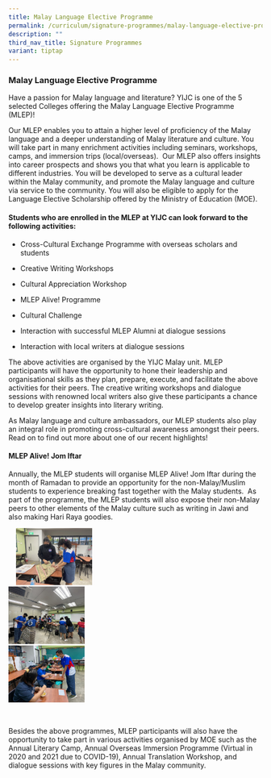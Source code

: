 ```yaml
---
title: Malay Language Elective Programme
permalink: /curriculum/signature-programmes/malay-language-elective-programme/
description: ""
third_nav_title: Signature Programmes
variant: tiptap
---
```

<h3><strong>Malay Language Elective Programme</strong></h3><p>Have a passion for Malay language and literature? YIJC is one of the 5 selected Colleges offering the Malay Language Elective Programme (MLEP)!&nbsp;</p><p>Our MLEP enables you to attain a higher level of proficiency of the Malay language and a deeper understanding of Malay literature and culture. You will take part in many enrichment activities including seminars, workshops, camps, and immersion trips (local/overseas).&nbsp; Our MLEP also offers insights into career prospects and shows you that what you learn is applicable to different industries. You will be developed to serve as a cultural leader within the Malay community, and promote the Malay language and culture via service to the community. You will also be eligible to apply for the Language Elective Scholarship offered by the Ministry of Education (MOE).</p><h4><strong>Students who are enrolled in the MLEP at YIJC can look forward to the following activities:</strong></h4><ul data-tight="true" class="tight"><li><p>Cross-Cultural Exchange Programme with overseas scholars and students</p></li><li><p>Creative Writing Workshops</p></li><li><p>Cultural Appreciation Workshop</p></li><li><p>MLEP Alive! Programme</p></li><li><p>Cultural Challenge</p></li><li><p>Interaction with successful MLEP Alumni at dialogue sessions</p></li><li><p>Interaction with local writers at dialogue sessions</p></li></ul><p>The above activities are organised by the YIJC Malay unit. MLEP participants will have the opportunity to hone their leadership and organisational skills as they plan, prepare, execute, and facilitate the above activities for their peers. The creative writing workshops and dialogue sessions with renowned local writers also give these participants a chance to develop greater insights into literary writing.&nbsp;</p><p>As Malay language and culture ambassadors, our MLEP students also play an integral role in promoting cross-cultural awareness amongst their peers. Read on to find out more about one of our recent highlights!</p><h4><strong>MLEP Alive! Jom Iftar</strong></h4><p>Annually, the MLEP students will organise MLEP Alive! Jom Iftar during the month of Ramadan to provide an opportunity for the non-Malay/Muslim students to experience breaking fast together with the Malay students.&nbsp; As part of the programme, the MLEP students will also expose their non-Malay peers to other elements of the Malay culture such as writing in Jawi and also making Hari Raya goodies.</p><div class="isomer-image-wrapper"><img style="width:30%;margin-right:15px;margin-left:15px;" height="auto" width="100%" src="/images/mlep1.jpg"></div><div class="isomer-image-wrapper"><img style="width:30%;margin-right:15px;" height="auto" width="100%" src="/images/mlep2.jpg"></div><div class="isomer-image-wrapper"><img style="width:30%;margin-right:15px;" height="auto" width="100%" src="/images/mlep3.jpg"></div><p><br></p><p>Besides the above programmes, MLEP participants will also have the opportunity to take part in various activities organised by MOE such as the Annual Literary Camp, Annual Overseas Immersion Programme (Virtual in 2020 and 2021 due to COVID-19), Annual Translation Workshop, and dialogue sessions with key figures in the Malay community.</p>